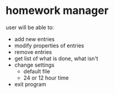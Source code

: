 # **h**ome**w**ork **man**ager

user will be able to:

-   add new entries
-   modify properties of entries
-   remove entries
-   get list of what is done, what isn't
-   change settings
    -   default file
    -   24 or 12 hour time
-   exit program
